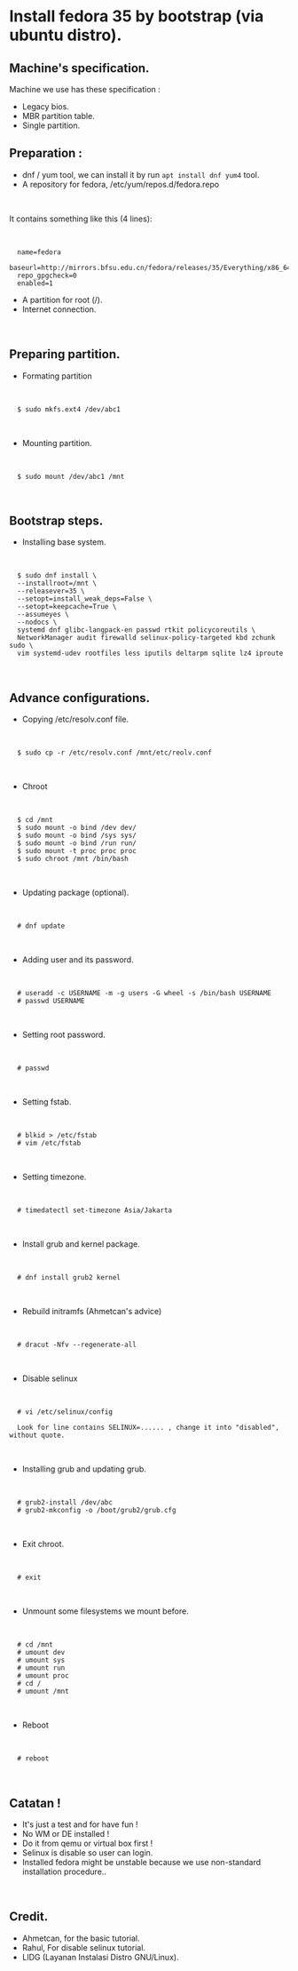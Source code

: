# Install fedora 35 by bootstrap (via ubuntu distro).

## Machine's specification.

Machine we use has these specification :

- Legacy bios.
- MBR partition table.
- Single partition.


## Preparation :

- dnf / yum tool, we can install it by run `apt install dnf yum4` tool.
- A repository for fedora, /etc/yum/repos.d/fedora.repo

<br>

   It contains something like this (4 lines):

<br>

      name=fedora
      baseurl=http://mirrors.bfsu.edu.cn/fedora/releases/35/Everything/x86_64/os/
      repo_gpgcheck=0
      enabled=1 

- A partition for root (/).
- Internet connection.

<br>

## Preparing partition.

- Formating partition

<br>

      $ sudo mkfs.ext4 /dev/abc1

<br>

- Mounting partition.

<br>

      $ sudo mount /dev/abc1 /mnt

<br>

## Bootstrap steps.

- Installing base system.

<br>

      $ sudo dnf install \
      --installroot=/mnt \
      --releasever=35 \
      --setopt=install_weak_deps=False \
      --setopt=keepcache=True \
      --assumeyes \
      --nodocs \
      systemd dnf glibc-langpack-en passwd rtkit policycoreutils \
      NetworkManager audit firewalld selinux-policy-targeted kbd zchunk sudo \
      vim systemd-udev rootfiles less iputils deltarpm sqlite lz4 iproute

<br>

## Advance configurations.

- Copying /etc/resolv.conf file.

<br>

      $ sudo cp -r /etc/resolv.conf /mnt/etc/reolv.conf

<br>

- Chroot

<br>

      $ cd /mnt
      $ sudo mount -o bind /dev dev/
      $ sudo mount -o bind /sys sys/
      $ sudo mount -o bind /run run/
      $ sudo mount -t proc proc proc
      $ sudo chroot /mnt /bin/bash

<br>

- Updating package (optional).

<br>

      # dnf update

<br>

- Adding user and its password.

<br>

      # useradd -c USERNAME -m -g users -G wheel -s /bin/bash USERNAME
      # passwd USERNAME

<br>

- Setting root password.

<br>

      # passwd

<br>

- Setting fstab.

<br>

      # blkid > /etc/fstab
      # vim /etc/fstab

<br>

- Setting timezone.

<br>

      # timedatectl set-timezone Asia/Jakarta

<br>

- Install grub and kernel package. 

<br>

      # dnf install grub2 kernel

<br>

- Rebuild initramfs (Ahmetcan's advice)

<br>

      # dracut -Nfv --regenerate-all

<br>

- Disable selinux

<br>

      # vi /etc/selinux/config
      
      Look for line contains SELINUX=...... , change it into "disabled", without quote.

<br>

- Installing grub and updating grub.

<br>

      # grub2-install /dev/abc
      # grub2-mkconfig -o /boot/grub2/grub.cfg

<br>

- Exit chroot.

<br>

      # exit

<br>

- Unmount some filesystems we mount before.

<br>

      # cd /mnt
      # umount dev
      # umount sys
      # umount run
      # umount proc
      # cd /
      # umount /mnt

<br>

- Reboot

<br>

      # reboot

<br>

## Catatan !

- It's just a test and for have fun !
- No WM or DE installed !
- Do it from qemu or virtual box first !
- Selinux is disable so user can login.
- Installed fedora might be unstable because we use non-standard installation procedure..

<br>

## Credit.

- Ahmetcan, for the basic tutorial.
- Rahul, For disable selinux tutorial.
- LIDG (Layanan Instalasi Distro GNU/Linux).
